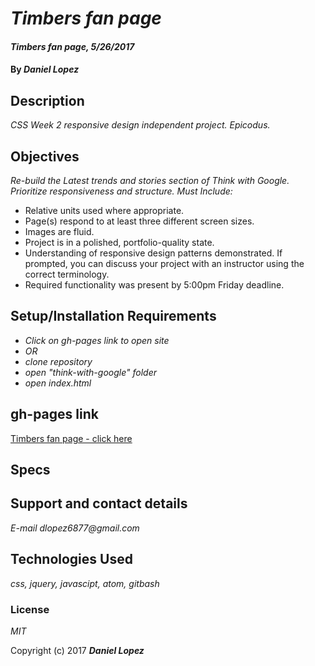 # _Timbers fan page_

#### _Timbers fan page, 5/26/2017_

#### By _**Daniel Lopez**_

## Description

_CSS Week 2 responsive design independent project. Epicodus._ 

## Objectives
_Re-build the Latest trends and stories section of Think with Google.
Prioritize responsiveness and structure.
Must Include:_
* Relative units used where appropriate.
* Page(s) respond to at least three different screen sizes.
* Images are fluid.
* Project is in a polished, portfolio-quality state.
* Understanding of responsive design patterns demonstrated. If prompted, you can discuss your project with an instructor using the correct terminology.
* Required functionality was present by 5:00pm Friday deadline.

## Setup/Installation Requirements

* _Click on gh-pages link to open site_
* _OR_
* _clone repository_
* _open "think-with-google" folder_
* _open index.html_

## gh-pages link
[Timbers fan page - click here](http://rawgit.com/dlopez6877/think-with-google/master/index.html)

## Specs


## Support and contact details

_E-mail dlopez6877@gmail.com_

## Technologies Used

_css, jquery, javascipt, atom, gitbash_

### License

*MIT*

Copyright (c) 2017 **_Daniel Lopez_**
